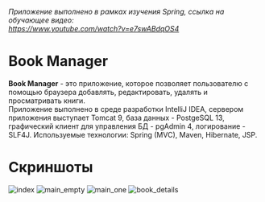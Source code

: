 *Приложение выполнено в рамках изучения Spring, ссылка на обучающее видео:*  
*https://www.youtube.com/watch?v=e7swABdqOS4*

# Book Manager
**Book Manager** - это приложение, которое позволяет пользователю с помощью браузера добавлять, редактировать, удалять и просматривать книги.  
Приложение выполнено в среде разработки IntelliJ IDEA, сервером приложения выступает Tomcat 9, база данных - PostgeSQL 13, графический клиент для управления БД - pgAdmin 4, логирование - SLF4J. Используемые технологии: Spring (MVC), Maven, Hibernate, JSP.

# Скриншоты
![index](https://user-images.githubusercontent.com/73031363/130432051-3eadd9a0-69be-4582-8eed-7324f0e4559f.png)
![main_empty](https://user-images.githubusercontent.com/73031363/130432063-4e20adde-c651-4462-a63f-d11b8cb2d15c.png)
![main_one](https://user-images.githubusercontent.com/73031363/130432072-ad7c6ffc-e185-4967-8cab-3b1e592b8980.png)
![book_details](https://user-images.githubusercontent.com/73031363/130432078-2e2ea27d-d40f-4f33-ac83-06a1d8fcbc30.png)

